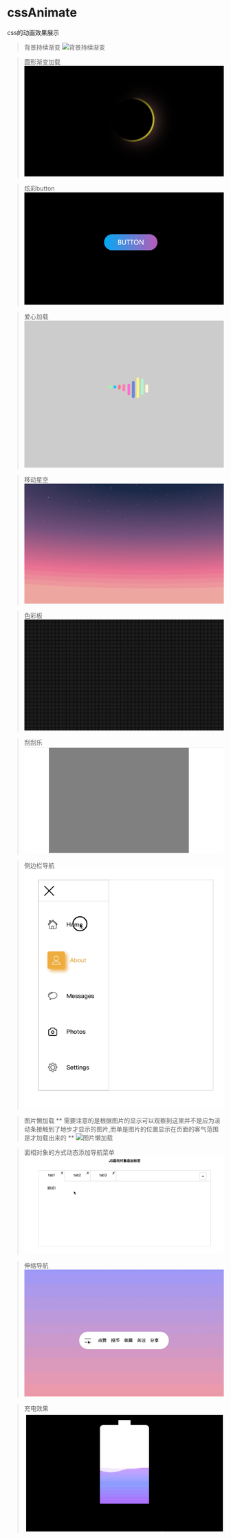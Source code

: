 # cssAnimate
css的动画效果展示

>背景持续渐变
![背景持续渐变](https://github.com/funny0628/cssAnimate/blob/master/image/background_gradient.gif)

>圆形渐变加载
![圆形渐变加载](https://github.com/funny0628/cssAnimate/blob/master/image/roundlodding.gif)

>炫彩button
![炫彩button](https://github.com/funny0628/cssAnimate/blob/master/image/colorbotton.gif)

>爱心加载
![爱心加载](https://github.com/funny0628/cssAnimate/blob/master/image/lovelodding.gif)

>移动星空
![移动星空](https://github.com/funny0628/cssAnimate/blob/master/image/movestart.gif)

>色彩板
![色彩板](https://github.com/funny0628/cssAnimate/blob/master/image/coloredition.gif)

>刮刮乐
![刮刮乐](./image/Scrapeopen.gif)

>侧边栏导航
![侧边栏导航](./image/iShot2022-12-07%2013.47.44.gif)

>图片懒加载
** 需要注意的是根据图片的显示可以观察到这里并不是应为滚动条接触到了地步才显示的图片,而单是图片的位置显示在页面的客气范围是才加载出来的 **
![图片懒加载](./image/图片懒加载.gif)

>面相对象的方式动态添加导航菜单
![js面相对象](./image/object.gif)

>伸缩导航
![js面相对象](./image/伸缩导航.gif)

>充电效果
![充电效果](./image/充电效果.gif)